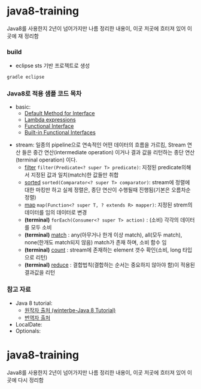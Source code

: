 # java8-training
Java8를 사용한지 2년이 넘어가지만 나름 정리한 내용이, 이곳 저곳에 흐터져 있어 이곳에 재 정리함

### build
* eclipse sts 기반 프로젝트로 생성

```gradle
gradle eclipse
```

### Java8로 적용 샘플 코드 목차
* basic: 
	- [Default Method for Interface][Default_Method_for_Interface]
	- [Lambda expressions][Lambda_expressions]
	- [Functional Interface][Functional_Interface]
	- [Built-in Functional Interfaces][Built_in_Functional_Interfaces]
	
[Default_Method_for_Interface]: https://github.com/antksk/java8-training/blob/develop/src/test/java/com/github/antksk/java8_training/_00_Default_Method_for_Interface.java#L73
[Lambda_expressions]: https://github.com/antksk/java8-training/blob/develop/src/test/java/com/github/antksk/java8_training/_01_Lambda_expressions.java#L44
[Functional_Interface]: https://github.com/antksk/java8-training/blob/develop/src/test/java/com/github/antksk/java8_training/_02_Functional_Interface.java#L38
[Built_in_Functional_Interfaces]: https://github.com/antksk/java8-training/blob/develop/src/test/java/com/github/antksk/java8_training/_03_Built_in_Functional_Interfaces.java#L20

* stream: 일종의 pipeline으로 연속적인 어떤 데이터의 흐름을 가르킴, Stream 연산 들은 중간 연산(intermediate operation) 이거나 결과 값을 리턴하는 종단 연산(terminal operation) 이다. 
	- [filter][filter] ```filter(Predicate<? super T> predicate)```: 지정된 predicate의해서 지정된 값과 일치(match)한 값들만 취합 
	- [sorted][sorted] ```sorted(Comparator<? super T> comparator)```: stream에 정렬에 대한 마킹만 하고 실제 정렬은, 종단 연산이 수행될때 진행됨(기본은 오름차순정렬)
	- [map][map] ```map(Function<? super T, ? extends R> mapper)```: 지정된 strem의 데이터를 임의 데이터로 변경
	- __(terminal)__ ```forEach(Consumer<? super T> action)``` : (소비) 각각의 데이터를 모두 소비
	- __(terminal)__ [match][match] : any(아무거나 한개 이상 match), all(모두 match), none(한개도 match되지 않음) match가 존재 하며, 소비 함수 임 
	- __(terminal)__ [count][count] : stream에 존재하는 element 갯수 확인(소비, long 타입으로 리턴)
	- __(terminal)__ [reduce][reduce] : 결합법칙(결합하는 순서는 중요하지 않아야 함)이 적용된 결과값을 리턴
	
[filter]: https://github.com/antksk/java8-training/blob/develop/src/test/java/com/github/antksk/java8_training/stream/_00_Filter.java#L47
[sorted]: https://github.com/antksk/java8-training/blob/develop/src/test/java/com/github/antksk/java8_training/stream/_01_Sorted.java#L14
[map]: https://github.com/antksk/java8-training/blob/develop/src/test/java/com/github/antksk/java8_training/stream/_02_Map.java#L16
[match]: https://github.com/antksk/java8-training/blob/develop/src/test/java/com/github/antksk/java8_training/stream/_03_Match.java#L15
[count]: https://github.com/antksk/java8-training/blob/develop/src/test/java/com/github/antksk/java8_training/stream/_04_Count.java#L18
[reduce]: https://github.com/antksk/java8-training/blob/develop/src/test/java/com/github/antksk/java8_training/stream/_05_Reduce.java#L53

### 참고 자료
* Java 8 tutorial:
	- [원작자 출처 (winterbe-Java 8 Tutorial)][Java_8_tutorial_kr] 
	- [번역자 출처][Java_8_tutorial_kr]
* LocalDate:
* Optionals:

[Java_8_tutorial_en]: https://github.com/winterbe/java8-tutorial
[Java_8_tutorial_kr]: https://github.com/yakmoz/ref/blob/master/java/java%208%20tutorial.md

# java8-training
Java8를 사용한지 2년이 넘어가지만 나름 정리한 내용이, 이곳 저곳에 흐터져 있어 이곳에 다시 정리함
